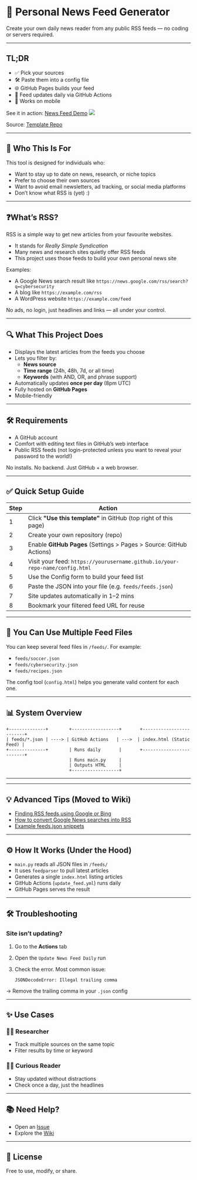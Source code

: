 # 📰 Personal News Feed Generator

Create your own daily news reader from any public RSS feeds — no coding or servers required.

---

## TL;DR

- ✅ Pick your sources  
- 🛠 Paste them into a config file  
- 🌐 GitHub Pages builds your feed  
- 🔁 Feed updates daily via GitHub Actions  
- 📱 Works on mobile  

See it in action: [News Feed Demo](https://technoid99.github.io/my_news_feed/index.html) 
[![](https://github.com/technoid99/my_news_feed/actions/workflows/update_feed.yml/badge.svg?branch=main)](https://technoid99.github.io/my_news_feed/index.html)

Source: [Template Repo](https://github.com/technoid99/my_news_feed)

---

## 👥 Who This Is For

This tool is designed for individuals who:

- Want to stay up to date on news, research, or niche topics  
- Prefer to choose their own sources  
- Want to avoid email newsletters, ad tracking, or social media platforms  
- Don’t know what RSS is (yet) :)

---

## ❓What’s RSS? 

RSS is a simple way to get new articles from your favourite websites.
- It stands for *Really Simple Syndication*
- Many news and research sites quietly offer RSS feeds
- This project uses those feeds to build your own personal news site

Examples:
- A Google News search result like `https://news.google.com/rss/search?q=cybersecurity`
- A blog like `https://example.com/rss`
- A WordPress website `https://example.com/feed`

No ads, no login, just headlines and links — all under your control.

---

## 🔍 What This Project Does

- Displays the latest articles from the feeds you choose
- Lets you filter by:
  - **News source**
  - **Time range** (24h, 48h, 7d, or all time)
  - **Keywords** (with AND, OR, and phrase support)
- Automatically updates **once per day** (8pm UTC)
- Fully hosted on **GitHub Pages**
- Mobile-friendly

---

## 🛠 Requirements

- A GitHub account
- Comfort with editing text files in GitHub’s web interface
- Public RSS feeds (not login-protected unless you want to reveal your password to the world!)

No installs. No backend. Just GitHub + a web browser.

---

## ✅ Quick Setup Guide

| Step | Action |
|------|--------|
| 1 | Click **"Use this template"** in GitHub (top right of this page) |
| 2 | Create your own repository (repo) |
| 3 | Enable **GitHub Pages** (Settings > Pages > Source: GitHub Actions) |
| 4 | Visit your feed: `https://yourusername.github.io/your-repo-name/config.html` |
| 5 | Use the Config form to build your feed list |
| 6 | Paste the JSON into your file (e.g. `feeds/feeds.json`) |
| 7 | Site updates automatically in 1–2 mins |
| 8 | Bookmark your filtered feed URL for reuse |

---

## 📂 You Can Use Multiple Feed Files

You can keep several feed files in `/feeds/`. For example:

- `feeds/soccer.json`
- `feeds/cybersecurity.json`
- `feeds/recipes.json`

The config tool (`config.html`) helps you generate valid content for each one.

---

## 📊 System Overview

```text
+--------------+        +------------------+       +-------------------------+
| feeds/*.json | ----> | GitHub Actions   | --->  | index.html (Static Feed) |
+--------------+        | Runs daily       |       +-------------------------+
                        | Runs main.py     |
                        | Outputs HTML     |
                        +------------------+
```
---

---

## 💡 Advanced Tips (Moved to Wiki)

- [Finding RSS feeds using Google or Bing](https://github.com/technoid99/my_news_feed/wiki/Finding-RSS-Feeds)
- [How to convert Google News searches into RSS](https://github.com/technoid99/my_news_feed/wiki/Google-News-RSS-Bookmarklet)
- [Example feeds.json snippets](https://github.com/technoid99/my_news_feed/wiki/Example-Configs)

---

## ⚙️ How It Works (Under the Hood)

- `main.py` reads all JSON files in `/feeds/`
- It uses `feedparser` to pull latest articles
- Generates a single `index.html` listing articles
- GitHub Actions (`update_feed.yml`) runs daily
- GitHub Pages serves the result

---

## 🛠 Troubleshooting

### Site isn’t updating?

1. Go to the **Actions** tab  
2. Open the `Update News Feed Daily` run  
3. Check the error. Most common issue:

   ```
   JSONDecodeError: Illegal trailing comma
   ```

→ Remove the trailing comma in your `.json` config

---

## ✨ Use Cases

### 👩‍🎓 Researcher
- Track multiple sources on the same topic
- Filter results by time or keyword

### 👩‍💻 Curious Reader
- Stay updated without distractions
- Check once a day, just the headlines

---

## 📚 Need Help?

- Open an [Issue](https://github.com/technoid99/my_news_feed/issues)
- Explore the [Wiki](https://github.com/technoid99/my_news_feed/wiki)

---

## 📝 License

Free to use, modify, or share.

